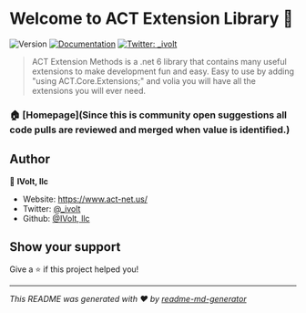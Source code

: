 # Welcome to ACT Extension Library 👋
![Version](https://img.shields.io/badge/version-2.01-blue.svg?cacheSeconds=2592000)
[![Documentation](https://img.shields.io/badge/documentation-yes-brightgreen.svg)](https://www.act-net.us/applications/ExtensionLibrary/)
[![Twitter: \_ivolt](https://img.shields.io/twitter/follow/\_ivolt.svg?style=social)](https://twitter.com/\_ivolt)

> ACT Extension Methods is a .net 6 library that contains many useful extensions to make development fun and easy.  Easy to use by adding &#34;using ACT.Core.Extensions;&#34; and volia you will have all the extensions you will ever need.  

### 🏠 [Homepage](Since this is community open suggestions all code pulls are reviewed and merged when value is identified.)

## Author

👤 **IVolt, llc**

* Website: https://www.act-net.us/
* Twitter: [@\_ivolt](https://twitter.com/\_ivolt)
* Github: [@IVolt, llc](https://github.com/InspiredVoltage-IVolt)

## Show your support

Give a ⭐️ if this project helped you!


***
_This README was generated with ❤️ by [readme-md-generator](https://github.com/kefranabg/readme-md-generator)_